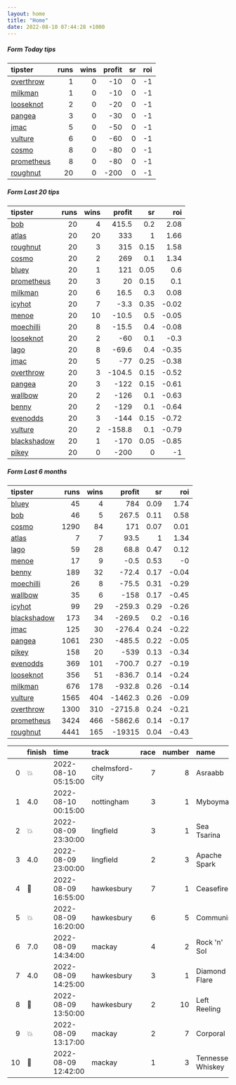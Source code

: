 ```yaml
---   
layout: home  
title: "Home"   
date: 2022-08-10 07:44:28 +1000  
---   
```



##### Form Today tips   

| tipster                                                       |   runs |   wins |   profit |   sr |   roi |
|:--------------------------------------------------------------|-------:|-------:|---------:|-----:|------:|
| [overthrow](https://mrwayneo.github.io/tips/overthrow.html)   |      1 |      0 |      -10 |    0 |    -1 |
| [milkman](https://mrwayneo.github.io/tips/milkman.html)       |      1 |      0 |      -10 |    0 |    -1 |
| [looseknot](https://mrwayneo.github.io/tips/looseknot.html)   |      2 |      0 |      -20 |    0 |    -1 |
| [pangea](https://mrwayneo.github.io/tips/pangea.html)         |      3 |      0 |      -30 |    0 |    -1 |
| [jmac](https://mrwayneo.github.io/tips/jmac.html)             |      5 |      0 |      -50 |    0 |    -1 |
| [vulture](https://mrwayneo.github.io/tips/vulture.html)       |      6 |      0 |      -60 |    0 |    -1 |
| [cosmo](https://mrwayneo.github.io/tips/cosmo.html)           |      8 |      0 |      -80 |    0 |    -1 |
| [prometheus](https://mrwayneo.github.io/tips/prometheus.html) |      8 |      0 |      -80 |    0 |    -1 |
| [roughnut](https://mrwayneo.github.io/tips/roughnut.html)     |     20 |      0 |     -200 |    0 |    -1 |

##### Form Last 20 tips   

| tipster                                                         |   runs |   wins |   profit |   sr |   roi |
|:----------------------------------------------------------------|-------:|-------:|---------:|-----:|------:|
| [bob](https://mrwayneo.github.io/tips/bob.html)                 |     20 |      4 |    415.5 | 0.2  |  2.08 |
| [atlas](https://mrwayneo.github.io/tips/atlas.html)             |     20 |     20 |    333   | 1    |  1.66 |
| [roughnut](https://mrwayneo.github.io/tips/roughnut.html)       |     20 |      3 |    315   | 0.15 |  1.58 |
| [cosmo](https://mrwayneo.github.io/tips/cosmo.html)             |     20 |      2 |    269   | 0.1  |  1.34 |
| [bluey](https://mrwayneo.github.io/tips/bluey.html)             |     20 |      1 |    121   | 0.05 |  0.6  |
| [prometheus](https://mrwayneo.github.io/tips/prometheus.html)   |     20 |      3 |     20   | 0.15 |  0.1  |
| [milkman](https://mrwayneo.github.io/tips/milkman.html)         |     20 |      6 |     16.5 | 0.3  |  0.08 |
| [icyhot](https://mrwayneo.github.io/tips/icyhot.html)           |     20 |      7 |     -3.3 | 0.35 | -0.02 |
| [menoe](https://mrwayneo.github.io/tips/menoe.html)             |     20 |     10 |    -10.5 | 0.5  | -0.05 |
| [moechilli](https://mrwayneo.github.io/tips/moechilli.html)     |     20 |      8 |    -15.5 | 0.4  | -0.08 |
| [looseknot](https://mrwayneo.github.io/tips/looseknot.html)     |     20 |      2 |    -60   | 0.1  | -0.3  |
| [lago](https://mrwayneo.github.io/tips/lago.html)               |     20 |      8 |    -69.6 | 0.4  | -0.35 |
| [jmac](https://mrwayneo.github.io/tips/jmac.html)               |     20 |      5 |    -77   | 0.25 | -0.38 |
| [overthrow](https://mrwayneo.github.io/tips/overthrow.html)     |     20 |      3 |   -104.5 | 0.15 | -0.52 |
| [pangea](https://mrwayneo.github.io/tips/pangea.html)           |     20 |      3 |   -122   | 0.15 | -0.61 |
| [wallbow](https://mrwayneo.github.io/tips/wallbow.html)         |     20 |      2 |   -126   | 0.1  | -0.63 |
| [benny](https://mrwayneo.github.io/tips/benny.html)             |     20 |      2 |   -129   | 0.1  | -0.64 |
| [evenodds](https://mrwayneo.github.io/tips/evenodds.html)       |     20 |      3 |   -144   | 0.15 | -0.72 |
| [vulture](https://mrwayneo.github.io/tips/vulture.html)         |     20 |      2 |   -158.8 | 0.1  | -0.79 |
| [blackshadow](https://mrwayneo.github.io/tips/blackshadow.html) |     20 |      1 |   -170   | 0.05 | -0.85 |
| [pikey](https://mrwayneo.github.io/tips/pikey.html)             |     20 |      0 |   -200   | 0    | -1    |

##### Form Last 6 months   

| tipster                                                         |   runs |   wins |   profit |   sr |   roi |
|:----------------------------------------------------------------|-------:|-------:|---------:|-----:|------:|
| [bluey](https://mrwayneo.github.io/tips/bluey.html)             |     45 |      4 |    784   | 0.09 |  1.74 |
| [bob](https://mrwayneo.github.io/tips/bob.html)                 |     46 |      5 |    267.5 | 0.11 |  0.58 |
| [cosmo](https://mrwayneo.github.io/tips/cosmo.html)             |   1290 |     84 |    171   | 0.07 |  0.01 |
| [atlas](https://mrwayneo.github.io/tips/atlas.html)             |      7 |      7 |     93.5 | 1    |  1.34 |
| [lago](https://mrwayneo.github.io/tips/lago.html)               |     59 |     28 |     68.8 | 0.47 |  0.12 |
| [menoe](https://mrwayneo.github.io/tips/menoe.html)             |     17 |      9 |     -0.5 | 0.53 | -0    |
| [benny](https://mrwayneo.github.io/tips/benny.html)             |    189 |     32 |    -72.4 | 0.17 | -0.04 |
| [moechilli](https://mrwayneo.github.io/tips/moechilli.html)     |     26 |      8 |    -75.5 | 0.31 | -0.29 |
| [wallbow](https://mrwayneo.github.io/tips/wallbow.html)         |     35 |      6 |   -158   | 0.17 | -0.45 |
| [icyhot](https://mrwayneo.github.io/tips/icyhot.html)           |     99 |     29 |   -259.3 | 0.29 | -0.26 |
| [blackshadow](https://mrwayneo.github.io/tips/blackshadow.html) |    173 |     34 |   -269.5 | 0.2  | -0.16 |
| [jmac](https://mrwayneo.github.io/tips/jmac.html)               |    125 |     30 |   -276.4 | 0.24 | -0.22 |
| [pangea](https://mrwayneo.github.io/tips/pangea.html)           |   1061 |    230 |   -485.5 | 0.22 | -0.05 |
| [pikey](https://mrwayneo.github.io/tips/pikey.html)             |    158 |     20 |   -539   | 0.13 | -0.34 |
| [evenodds](https://mrwayneo.github.io/tips/evenodds.html)       |    369 |    101 |   -700.7 | 0.27 | -0.19 |
| [looseknot](https://mrwayneo.github.io/tips/looseknot.html)     |    356 |     51 |   -836.7 | 0.14 | -0.24 |
| [milkman](https://mrwayneo.github.io/tips/milkman.html)         |    676 |    178 |   -932.8 | 0.26 | -0.14 |
| [vulture](https://mrwayneo.github.io/tips/vulture.html)         |   1565 |    404 |  -1462.3 | 0.26 | -0.09 |
| [overthrow](https://mrwayneo.github.io/tips/overthrow.html)     |   1300 |    310 |  -2715.8 | 0.24 | -0.21 |
| [prometheus](https://mrwayneo.github.io/tips/prometheus.html)   |   3424 |    466 |  -5862.6 | 0.14 | -0.17 |
| [roughnut](https://mrwayneo.github.io/tips/roughnut.html)       |   4441 |    165 | -19315   | 0.04 | -0.43 |

|    | finish            | time                | track           |   race |   number | name              |   odds | tipster      |
|---:|:------------------|:--------------------|:----------------|-------:|---------:|:------------------|-------:|:-------------|
|  0 | :boom:            | 2022-08-10 05:15:00 | chelmsford-city |      7 |        8 | Asraabb           |   0    | looseknot    |
|  1 | 4.0               | 2022-08-10 00:15:00 | nottingham      |      3 |        1 | Myboymax          |   6    | vulture      |
|  2 | :boom:            | 2022-08-09 23:30:00 | lingfield       |      3 |        1 | Sea Tsarina       |   2.62 | milkman      |
|  3 | 4.0               | 2022-08-09 23:00:00 | lingfield       |      2 |        3 | Apache Spark      |   1.6  | vulture      |
|  4 | :2nd_place_medal: | 2022-08-09 16:55:00 | hawkesbury      |      7 |        1 | Ceasefire         |   4.5  | pangea,jmac  |
|  5 | :boom:            | 2022-08-09 16:20:00 | hawkesbury      |      6 |        5 | Communist         |   2.3  | milkman,jmac |
|  6 | 7.0               | 2022-08-09 14:34:00 | mackay          |      4 |        2 | Rock 'n' Sol      |   9    | pangea       |
|  7 | 4.0               | 2022-08-09 14:25:00 | hawkesbury      |      3 |        1 | Diamond Flare     |   3.4  | looseknot    |
|  8 | :2nd_place_medal: | 2022-08-09 13:50:00 | hawkesbury      |      2 |       10 | Left Reeling      |   1.45 | jmac         |
|  9 | :boom:            | 2022-08-09 13:17:00 | mackay          |      2 |        7 | Corporal          |  22    | cosmo,bluey  |
| 10 | :3rd_place_medal: | 2022-08-09 12:42:00 | mackay          |      1 |        3 | Tennessee Whiskey |   3.8  | benny,pangea |